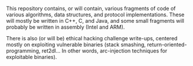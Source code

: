 This repository contains, or will contain, various fragments of code of various algorithms,
data structures, and protocol implementations. These will mostly be written in C++, C, and
Java, and some small fragments will probably be written in assembly (Intel and ARM).

There is also (or will be) ethical hacking challenge write-ups, centered mostly on
exploiting vulnerable binaries (stack smashing, return-oriented-programming, ret2dl...
In other words, arc-injection techniques for exploitable binaries).
